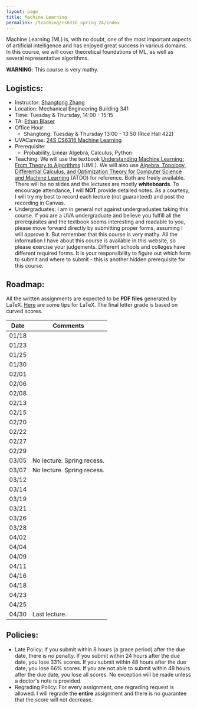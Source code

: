 ```yaml
---
layout: page
title: Machine Learning 
permalink: /teaching/cs6316_spring_24/index
---
```


Machine Learning (ML) is, with no doubt, one of the most important aspects of artificial intelligence and has enjoyed great success in various domains. 
In this course,
we will cover theoretical foundations of ML, as well as several representative algorithms. 

**WARNING**: This course is very mathy.

## Logistics:

- Instructor: [Shangtong Zhang](/)
- Location: Mechanical Engineering Building 341    
- Time: Tuesday & Thursday, 14:00 - 15:15  
- TA: [Ethan Blaser](ehb2bf@virginia.edu) 
- Office Hour: 
  - Shangtong: Tuesday & Thursday 13:00 - 13:50 (Rice Hall 422)
- UVACanvas: [24S CS6316 Machine Learning](https://canvas.its.virginia.edu/courses/104488)
- Prerequisite:
  - Probability, Linear Algebra, Calculus, Python
- Teaching: We will use the textbook [Understanding Machine Learning: From Theory to Algorithms](https://www.cs.huji.ac.il/~shais/UnderstandingMachineLearning/) (UML).
We will also use [Algebra, Topology, Differential Calculus, and  Optimization Theory for Computer Science and Machine Learning](https://www.cis.upenn.edu/~jean/gbooks/geomath.html) (ATDO) for reference.
Both are freely available.
There will be no slides and the lectures are mostly **whiteboards**.
To encourage attendance,
I will **NOT** provide detailed notes.
As a courtesy,
I will try my best to record each lecture (not guaranteed) and post the recording in Canvas.
- Undergraduates: I am in general not against undergraduates taking this course. If you are a UVA undergraduate and believe you fulfill all the prerequisites and the textbook seems interesting and readable to you, 
please move forward directly by submitting proper forms,
assuming I will approve it.
But remember that this course is very mathy.
All the information I have about this course is available in this website,
so please exercise your judgements.
Different schools and colleges have different required forms.
It is your responsibility to figure out which form to submit and where to submit - this is another hidden prerequisite for this course.

## Roadmap:
All the written assignments are expected to be **PDF files** generated by LaTeX. 
[Here](/blog/latex) are some tips for LaTeX.
The final letter grade is based on curved scores.

| Date  |  Comments |
|-------| ----------|
|01/18||
|01/23||
|01/25||
|01/30||
|02/01||
|02/06||
|02/08||
|02/13||
|02/15||
|02/20||
|02/22||
|02/27||
|02/29||
|03/05| No lecture. Spring recess.|
|03/07| No lecture. Spring recess.|
|03/12||
|03/14||
|03/19||
|03/21||
|03/26||
|03/28||
|04/02||
|04/04||
|04/09||
|04/11||
|04/16||
|04/18||
|04/23||
|04/25||
|04/30| Last lecture.|

## Policies:

- Late Policy:
If you submit within 8 hours (a grace period) after the due date,
there is no penalty.
If you submit within 24 hours after the due date, you lose 33% scores.
If you submit within 48 hours after the due date, you lose 66% scores.
If you are not able to submit within 48 hours after the due date, 
you lose all scores.
No exception will be made unless a doctor's note is provided.
- Regrading Policy: For every assignment, one regrading request is allowed. I will regrade the **entire** assignment and there is no guarantee that the score will not decrease.